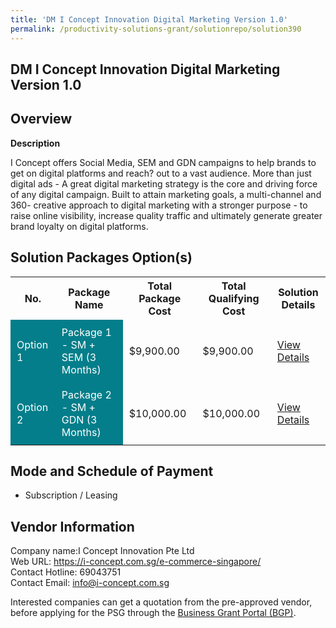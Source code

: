 ```yaml
---
title: 'DM I Concept Innovation Digital Marketing Version 1.0'
permalink: /productivity-solutions-grant/solutionrepo/solution390
---
```


## DM I Concept Innovation Digital Marketing Version 1.0

## Overview

**Description**

I Concept offers Social Media, SEM and GDN campaigns to help brands to get on digital platforms and reach? out to a vast audience. More than just digital ads - A great digital marketing strategy is the core and driving force of any digital campaign. Built to attain marketing goals, a multi-channel and 360- creative approach to digital marketing with a stronger purpose - to raise online visibility, increase quality traffic and ultimately generate greater brand loyalty on digital platforms.

## Solution Packages Option(s)

<table>
<tr>
<th><b>No.</b></th>
<th><b>Package Name</b></th>
<th><b>Total Package Cost</b></th>
<th><b>Total Qualifying Cost</b></th>
<th><b>Solution Details</b></th>
</tr>
<tr>
<td style='padding: 10px; background-color: #037E8A; color: #FFFFFF;'>Option 1</td>
<td style='padding: 10px; background-color: #037E8A; color: #FFFFFF;'>Package 1 - SM + SEM (3 Months)</td>
<td style='padding: 10px;'>$9,900.00</td>
<td style='padding: 10px;'>$9,900.00</td>
<td style='padding: 10px;'><a href='/images/psg/IConcept_DM_I_Concept_Desensitised_Part1.pdf' target='_blank'>View Details</a></td>
</tr>
<tr>
<td style='padding: 10px; background-color: #037E8A; color: #FFFFFF;'>Option 2</td>
<td style='padding: 10px; background-color: #037E8A; color: #FFFFFF;'>Package 2 - SM + GDN (3 Months)</td>
<td style='padding: 10px;'>$10,000.00</td>
<td style='padding: 10px;'>$10,000.00</td>
<td style='padding: 10px;'><a href='/images/psg/IConcept_DM_I_Concept_Desensitised_Part2.pdf' target='_blank'>View Details</a></td>
</tr>
</table>

## Mode and Schedule of Payment

 - Subscription / Leasing

## Vendor Information

 Company name:I Concept Innovation Pte Ltd<br>Web URL: https://i-concept.com.sg/e-commerce-singapore/ <br>Contact Hotline: 69043751 <br>Contact Email: info@i-concept.com.sg 

Interested companies can get a quotation from the pre-approved vendor, before applying for the PSG through the <a href='https://www.businessgrants.gov.sg/' target='_blank' rel='noopener'>Business Grant Portal (BGP)</a>.

<script src="/jquery/resize-tables.js"></script>
